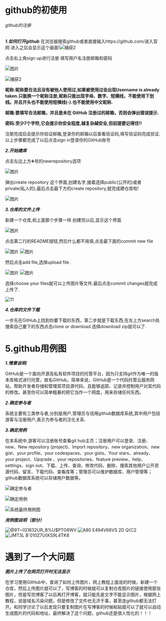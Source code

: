 # github的初使用
###### github的注册
***1.如何打开github***
在浏览器搜索github或者直接输入https://github.com/进入官网
进入之后会显示这个画面!![捕获2](https://user-images.githubusercontent.com/94816263/142983728-d70b194f-69db-4dcf-8747-6217a39b4272.PNG)

点击右上角sign up进行注册
填写用户名注册邮箱和密码

![图片](https://user-images.githubusercontent.com/94736619/142991630-7f63840f-33d3-4f22-8d8a-0825b3ad84ab.png)

![捕获2](https://user-images.githubusercontent.com/94816263/142983880-355bc6a9-f2f3-4de3-a340-9fcde68481ef.PNG)

**昵称:昵称要合法且没有被他人使用过,如果被使用过会出现Username is already taken.只能换一个昵称注册,昵称只能出现字母、数字、短横线，不能使用下划线。并且开头也不能使用短横线(-).也不能使用中文昵称.**

**邮箱:要填写合法邮箱，并且是未在 GitHub 注册过的邮箱，否则会弹出错误提示.**

**密码:至少7个字符,它会提示你安全程度,越复杂越安全,但前提要记得住!!**



注册完成后会提示你验证邮箱,登录你的邮箱以后查看验证码,填写验证码完成验证.
以上步骤都完成了以后点击sign in登录你的GitHub账号



***2.开始建库***

点击左边上方➕号的newrepository选项

![图片](https://user-images.githubusercontent.com/94736619/142989304-5bce8b55-f4fd-4c68-8082-33504df2082b.png)


弹出create repository 这个界面,创建名字,接着选择public(公开的)或者private(私人的),最后点击最下方的create repository,就完成建仓库啦!

![图片](https://user-images.githubusercontent.com/94736619/142989783-2f8b05a0-000e-4fe7-8946-9fa8eb4bd2f0.png)


***3.仓库的文件上传***

新建一个仓库,和上面那个步骤一样.创建完以后,显示这个界面

![图片](https://user-images.githubusercontent.com/94736619/142989935-36deeb89-2b40-48fb-bd01-3ef280bc71bf.png)


点击第二行的README按钮,然后什么都不用填,点击最下面的commit new file

![图片](https://user-images.githubusercontent.com/94736619/142990262-7a552254-db65-4770-b381-6433ebd1a2b9.png)
![图片](https://user-images.githubusercontent.com/94816263/142984181-f9ac2830-9d8a-4003-8fd9-874bf3c30c78.PNG)


然后点击add file,选择upload file.

![图片](https://user-images.githubusercontent.com/94736619/142990628-6d6ffee1-070e-4b79-831e-9b62971d2b9d.png)
![图片](https://user-images.githubusercontent.com/94736619/142990696-79b5f26e-262d-4e52-9413-120d2feb42aa.png)


选择choose your files就可以上传图片等文件,最后点击commit changes就完成上传了.

![11](https://user-images.githubusercontent.com/94816263/142984263-b7ffad42-5b97-48f5-9c30-33b09fdb4c4f.PNG)


***4.仓库的文件下载***

一步先在GitHub上找到你要下载的东西，第二步就是下载东西,在左上方search处搜索自己要下的东西点击clone or download 选择download zip就可以了.

# 5.github用例图
***1.情景说明:***

GitHub是一个面向开源及私有软件项目的托管平台，因为只支持git作为唯一的版本库格式进行托管，故名GitHub。简单来说，GitHub是一个代码托管云服务网站，帮助开发者存储和管理其项目源代码，且能够追踪、记录并控制用户对其代码的修改。甚至你可以简单粗暴的把它当作一个网盘，用来存储任何东西。

***2.确定参与者***

系统主要有三类参与者,分别是用户,管理员与信用github数据库系统,其中用户包括游客与注册用户,表示为参与者的泛化关系.

***3.确定用例***

在本系统中,游客可以注册账号查看git hub主页；注册用户可以登录、注册、new、New repository (project)、Import repository、new organization、new gist、your profile、your codespaces、your gists、Your stars、already、your project、Upqrade 、your repositories、feature preview、help、settings、sign out、下载、上传、查询、修改代码、删除、搜索其他用户公开资源代码、留言、下载代码、查看库等；管理员可以维护数据库、用户管理等；github数据库系统可以存储用户数据等。

![确定参与者](https://user-images.githubusercontent.com/94816263/142986607-ff57f968-06cf-4fa1-9e1a-c49dd42a401c.jpg)

![确定用例](https://user-images.githubusercontent.com/94816263/142986634-5ca46ebb-09b8-4b83-ac1f-7daa100c118d.jpg)

![系统最终用例图](https://user-images.githubusercontent.com/94816263/142986643-d9237e8f-ebdc-4299-80c8-4405ef403a84.png)

***用例图说明（部分）***

![@9T~(G1832UR_B%U$PTG6WV](https://user-images.githubusercontent.com/94816263/142987943-9740333c-3016-41c6-903d-4f6071f62653.jpg)
![`A80 E494V68V`S 2D Q{C2](https://user-images.githubusercontent.com/94816263/142987956-de69c603-dd83-4834-9a81-cbb600de7859.jpg)
![JMT3L B`010Z7U{KS9L4TK8](https://user-images.githubusercontent.com/94816263/142988084-bfa795a2-4016-4ccd-8147-0799aed2bccb.jpg)


# 遇到了一个大问题

***图片上传了在网页打开时无法显示***

在学习使用GitHub中，查询了如何上传图片，网上教程上面说的时候，新建一个仓库，然后上传图片就可以了，写博客的时候就可以复制仓库图片的链接使用那张图片，但是写完博客了以后再打开博客，就只能先是文字不能显示图片，根据网上教程，说是域名污染问题，但是修改了文件也无济于事，甚至连github都无法打开。和同学讨论了以后发现只要复制图片在写博客的时候粘贴就可以了就可以自动生成图片的代码和地址，最终解决了这个问题，github还是很人性化的！！！

